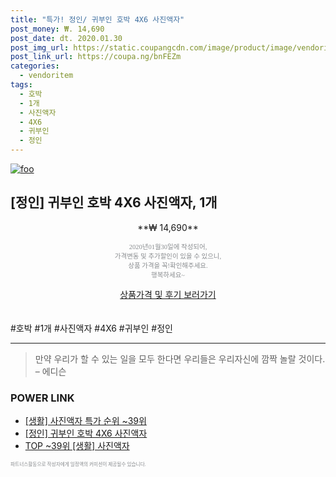 ```yaml
--- 
title: "특가! 정인/ 귀부인 호박 4X6 사진액자" 
post_money: ₩. 14,690 
post_date: dt. 2020.01.30 
post_img_url: https://static.coupangcdn.com/image/product/image/vendoritem/2016/01/04/3008857524/212ef5cc-de9e-4fe4-8bfe-6d99329b56d5.jpg 
post_link_url: https://coupa.ng/bnFEZm 
categories: 
  - vendoritem 
tags: 
  - 호박 
  - 1개 
  - 사진액자 
  - 4X6 
  - 귀부인 
  - 정인 
--- 
```

[![foo](https://static.coupangcdn.com/image/product/image/vendoritem/2016/01/04/3008857524/212ef5cc-de9e-4fe4-8bfe-6d99329b56d5.jpg)](https://coupa.ng/bnFEZm) 

## [정인] 귀부인 호박 4X6 사진액자, 1개 
<p style="text-align: center;">**₩ 14,690**</p> 
<p style="text-align: center;"><span style="color: #898c8f; font-family: Georgia,Times,serif; font-size: 0.75em;">2020년01월30일에 작성되어, <br>가격변동 및 추가할인이 있을 수 있으니,<br> 상품 가격을 꼭!확인해주세요.<br>행복하세요~</span> 
</p>	 
<div markdown="0" style="text-align: center;"><a href="https://coupa.ng/bnFEZm" class="btn btn--success">상품가격 및 후기 보러가기</a></div> 
<br><br> 
  #호박 #1개 #사진액자 #4X6 #귀부인 #정인 
<hr> 

> 만약 우리가 할 수 있는 일을 모두 한다면 우리들은 우리자신에 깜짝 놀랄 것이다. – 에디슨 


### POWER LINK

* <a href="https://blog.naver.com/sakai111/221789579206" target="_blank"> [생활] 사진액자 특가 순위 ~39위</a>
* <a href="https://blog.naver.com/fasyy4321/221790243343" target="_blank">[정인] 귀부인 호박 4X6 사진액자</a>
* <a href="https://blog.naver.com/an0733/221789579203" target="_blank"> TOP ~39위 [생활] 사진액자</a>

<span style="color: #898c8f; font-family: Georgia,Times,serif; font-size: 0.55em;">파트너스활동으로 작성자에게 일정액의 커미션이 제공될수 있습니다.</span> 
